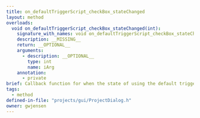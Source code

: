 ```yaml
---
title: on_defaultTriggerScript_checkBox_stateChanged
layout: method
overloads:
  void on_defaultTriggerScript_checkBox_stateChanged(int):
    signature_with_names: void on_defaultTriggerScript_checkBox_stateChanged(int iArg)
    description: __MISSING__
    return: __OPTIONAL__
    arguments:
      - description: __OPTIONAL__
        type: int
        name: iArg
    annotation:
      - private
brief: Callback function for when the state of using the default triggering script to trigger the cameras using TTL pulses has changed. There is a current requirement that the script be in python.
tags:
  - method
defined-in-file: "projects/gui/ProjectDialog.h"
owner: gwjensen
---
```

